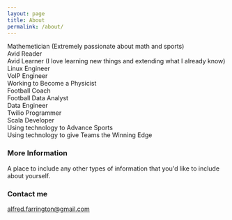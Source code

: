 ```yaml
---
layout: page
title: About
permalink: /about/
---
```


Mathemetician (Extremely passionate about math and sports)<br>
Avid Reader<br>
Avid Learner (I love learning new things and extending what I already know)<br>
Linux Engineer<br>
VoIP Engineer<br>
Working to Become a Physicist<br>
Football Coach<br>
Football Data Analyst<br>
Data Engineer<br>
Twilio Programmer<br>
Scala Developer<br>
Using technology to Advance Sports<br>
Using technology to give Teams the Winning Edge<br>


### More Information

A place to include any other types of information that you'd like to include about yourself.

### Contact me

[alfred.farrington@gmail.com](mailto:alfred.farrington@gmail.com)
